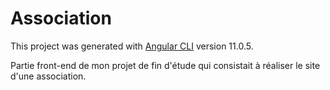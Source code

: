 # Association

This project was generated with [Angular CLI](https://github.com/angular/angular-cli) version 11.0.5.

Partie front-end de mon projet de fin d'étude qui consistait à réaliser le site d'une association.
